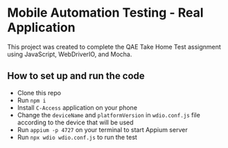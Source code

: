 # Mobile Automation Testing - Real Application
This project was created to complete the QAE Take Home Test assignment using JavaScript, WebDriverIO, and Mocha.

## How to set up and run the code
- Clone this repo
- Run `npm i`
- Install `C-Access` application on your phone
- Change the `deviceName` and `platformVersion` in `wdio.conf.js` file according to the device that will be used
- Run `appium -p 4727` on your terminal to start Appium server
- Run `npx wdio wdio.conf.js` to run the test
